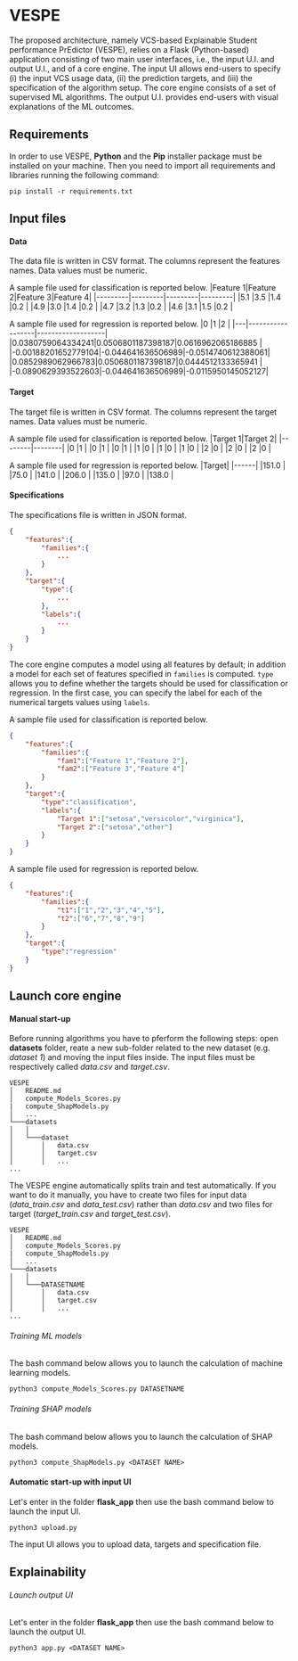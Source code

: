 # VESPE
The proposed architecture, namely VCS-based Explainable Student performance PrEdictor (VESPE), relies on a Flask (Python-based) application consisting of two main user interfaces, i.e., the input U.I. and output U.I., and of a core engine. The input UI allows end-users to specify (i) the input VCS usage data, (ii) the prediction targets, and (iii) the specification of the algorithm setup. The core engine consists of a set of supervised ML algorithms. The output U.I. provides end-users with visual explanations of the ML outcomes.

## Requirements
In order to use VESPE, **Python** and the **Pip** installer package must be installed on your machine.
Then you need to import all requirements and libraries running the following command:
```
pip install -r requirements.txt
```
## Input files


#### Data

The data file is written in CSV format. The columns represent the features names. Data values must be numeric.

A sample file used for classification is reported below.
|Feature 1|Feature 2|Feature 3|Feature 4|
|---------|---------|---------|---------|
|5.1      |3.5      |1.4      |0.2      |
|4.9      |3.0      |1.4      |0.2      |
|4.7      |3.2      |1.3      |0.2      |
|4.6      |3.1      |1.5      |0.2      |

A sample file used for regression is reported below.
|0  |1                 |2                  |
|---|------------------|-------------------|
|0.0380759064334241|0.0506801187398187|0.0616962065186885 |
|-0.00188201652779104|-0.044641636506989|-0.0514740612388061|
|0.0852989062966783|0.0506801187398187|0.0444512133365941 |
|-0.0890629393522603|-0.044641636506989|-0.0115950145052127|


#### Target

The target file is written in CSV format. The columns represent the target names. Data values must be numeric.

A sample file used for classification is reported below.
|Target 1|Target 2|
|--------|--------|
|0       |1       |
|0       |1       |
|0       |1       |
|1       |0       |
|1       |0       |
|1       |0       |
|2       |0       |
|2       |0       |
|2       |0       |

A sample file used for regression is reported below.
|Target|
|------|
|151.0 |
|75.0  |
|141.0 |
|206.0 |
|135.0 |
|97.0  |
|138.0 |

#### Specifications
The specifications file is written in JSON format. 

```json
{
	"features":{
		"families":{
		    ...
		}
	},
	"target":{
		"type":{
		    ...
		},
		"labels":{
		    ...
		}
	}
}
```

The core engine computes a model using all features by default; in addition  a model for each set of features specified in `families` is computed.
`type` allows you to define whether the targets should be used for classification or regression. In the first case, you can specify the label for each of the numerical targets values using `labels`.

A sample file used for classification is reported below.
```json
{
	"features":{
		"families":{
			"fam1":["Feature 1","Feature 2"],
			"fam2":["Feature 3","Feature 4"]
		}
	},
	"target":{
		"type":"classification",
		"labels":{
			"Target 1":["setosa","versicolor","virginica"],
			"Target 2":["setosa","other"]
		}
	}
}
```

A sample file used for regression is reported below.

```json
{
	"features":{
		"families":{
			"t1":["1","2","3","4","5"],
			"t2":["6","7","8","9"]
		}
	},
	"target":{
		"type":"regression"
	}
}
```

## Launch core engine
#### Manual start-up
Before running algorithms you have to pferform the following steps: open **datasets** folder, reate a new sub-folder related to the new dataset (e.g. *dataset 1*) and moving the input files inside.
The input files must be respectively called *data.csv* and *target.csv*. 
```
VESPE
│   README.md
│   compute_Models_Scores.py
|   compute_ShapModels.py
│   ...
└───datasets
│   │
│   └───dataset 
│       │   data.csv
│       │   target.csv
│       │   ...
...
```

The VESPE engine automatically splits train and test automatically. If you want to do it manually, you have to create two files for input data (*data_train.csv* and *data_test.csv*) rather than *data.csv* and two files for target (*target_train.csv* and *target_test.csv*).
```
VESPE
│   README.md
│   compute_Models_Scores.py
|   compute_ShapModels.py
│   ...
└───datasets
│   │
│   └───DATASETNAME
│       │   data.csv
│       │   target.csv
│       │   ...
...
```

###### Training ML models
The bash command below allows you to launch the calculation of machine learning models.
```
python3 compute_Models_Scores.py DATASETNAME
```

###### Training SHAP models
The bash command below allows you to launch the calculation of SHAP models.
```
python3 compute_ShapModels.py <DATASET NAME>
```
#### Automatic start-up with input UI
Let's enter in the folder **flask_app** then use the bash command below to launch the input UI.
```
python3 upload.py
```
The input UI allows you to upload data, targets and specification file. 

## Explainability

###### Launch output UI
Let's enter in the folder **flask_app** then use the bash command below to launch the output UI.
```
python3 app.py <DATASET NAME>
```

